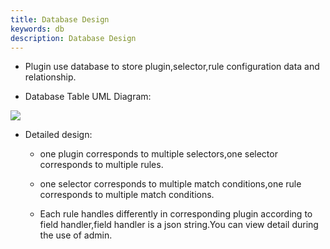 ```yaml
---
title: Database Design
keywords: db
description: Database Design
---
```



* Plugin use database to store plugin,selector,rule configuration data and relationship.

* Database Table UML Diagram:

 ![](https://yu199195.github.io/images/soul/soul-db.png)

* Detailed design:
  
   * one plugin corresponds to multiple selectors,one selector corresponds to multiple rules.

   * one selector corresponds to multiple match conditions,one rule corresponds to multiple match conditions.

   * Each rule handles differently in corresponding plugin according to field handler,field handler is a json string.You can view detail during the use of admin.